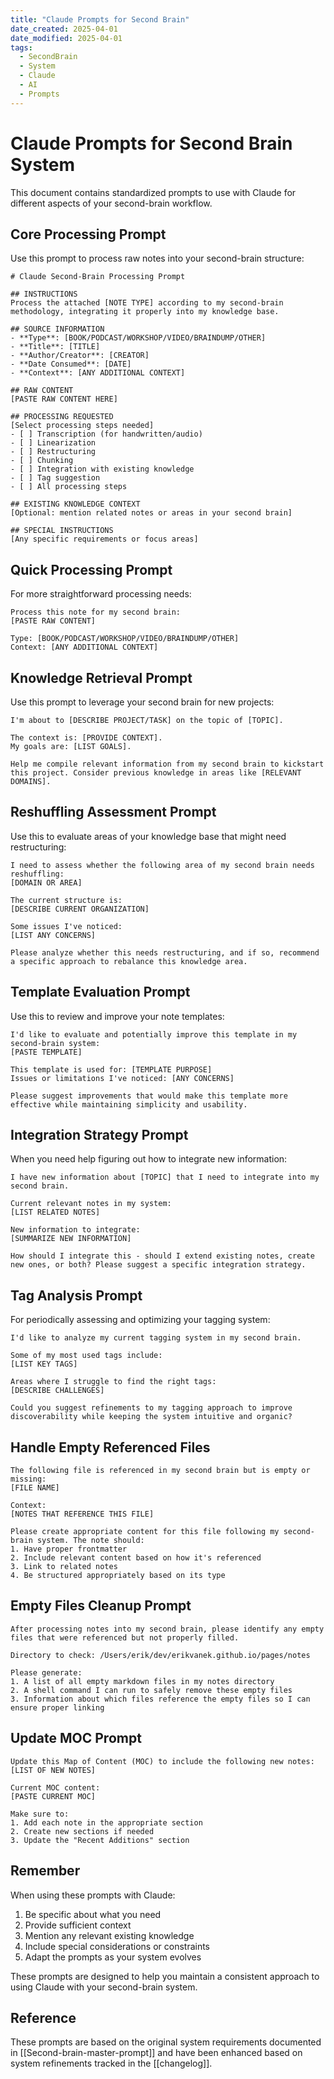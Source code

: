 ```yaml
---
title: "Claude Prompts for Second Brain"
date_created: 2025-04-01
date_modified: 2025-04-01
tags:
  - SecondBrain
  - System
  - Claude
  - AI
  - Prompts
---
```


# Claude Prompts for Second Brain System

This document contains standardized prompts to use with Claude for different aspects of your second-brain workflow.

## Core Processing Prompt

Use this prompt to process raw notes into your second-brain structure:

```
# Claude Second-Brain Processing Prompt

## INSTRUCTIONS
Process the attached [NOTE TYPE] according to my second-brain methodology, integrating it properly into my knowledge base.

## SOURCE INFORMATION
- **Type**: [BOOK/PODCAST/WORKSHOP/VIDEO/BRAINDUMP/OTHER]
- **Title**: [TITLE]
- **Author/Creator**: [CREATOR]
- **Date Consumed**: [DATE]
- **Context**: [ANY ADDITIONAL CONTEXT]

## RAW CONTENT
[PASTE RAW CONTENT HERE]

## PROCESSING REQUESTED
[Select processing steps needed]
- [ ] Transcription (for handwritten/audio)
- [ ] Linearization
- [ ] Restructuring
- [ ] Chunking
- [ ] Integration with existing knowledge
- [ ] Tag suggestion
- [ ] All processing steps

## EXISTING KNOWLEDGE CONTEXT
[Optional: mention related notes or areas in your second brain]

## SPECIAL INSTRUCTIONS
[Any specific requirements or focus areas]
```

## Quick Processing Prompt

For more straightforward processing needs:

```
Process this note for my second brain:
[PASTE RAW CONTENT]

Type: [BOOK/PODCAST/WORKSHOP/VIDEO/BRAINDUMP/OTHER]
Context: [ANY ADDITIONAL CONTEXT]
```

## Knowledge Retrieval Prompt

Use this prompt to leverage your second brain for new projects:

```
I'm about to [DESCRIBE PROJECT/TASK] on the topic of [TOPIC].

The context is: [PROVIDE CONTEXT].
My goals are: [LIST GOALS].

Help me compile relevant information from my second brain to kickstart this project. Consider previous knowledge in areas like [RELEVANT DOMAINS].
```

## Reshuffling Assessment Prompt

Use this to evaluate areas of your knowledge base that might need restructuring:

```
I need to assess whether the following area of my second brain needs reshuffling:
[DOMAIN OR AREA]

The current structure is:
[DESCRIBE CURRENT ORGANIZATION]

Some issues I've noticed:
[LIST ANY CONCERNS]

Please analyze whether this needs restructuring, and if so, recommend a specific approach to rebalance this knowledge area.
```

## Template Evaluation Prompt

Use this to review and improve your note templates:

```
I'd like to evaluate and potentially improve this template in my second-brain system:
[PASTE TEMPLATE]

This template is used for: [TEMPLATE PURPOSE]
Issues or limitations I've noticed: [ANY CONCERNS]

Please suggest improvements that would make this template more effective while maintaining simplicity and usability.
```

## Integration Strategy Prompt

When you need help figuring out how to integrate new information:

```
I have new information about [TOPIC] that I need to integrate into my second brain.

Current relevant notes in my system:
[LIST RELATED NOTES]

New information to integrate:
[SUMMARIZE NEW INFORMATION]

How should I integrate this - should I extend existing notes, create new ones, or both? Please suggest a specific integration strategy.
```

## Tag Analysis Prompt

For periodically assessing and optimizing your tagging system:

```
I'd like to analyze my current tagging system in my second brain.

Some of my most used tags include:
[LIST KEY TAGS]

Areas where I struggle to find the right tags:
[DESCRIBE CHALLENGES]

Could you suggest refinements to my tagging approach to improve discoverability while keeping the system intuitive and organic?
```

## Handle Empty Referenced Files

```
The following file is referenced in my second brain but is empty or missing:
[FILE NAME]

Context:
[NOTES THAT REFERENCE THIS FILE]

Please create appropriate content for this file following my second-brain system. The note should:
1. Have proper frontmatter
2. Include relevant content based on how it's referenced
3. Link to related notes
4. Be structured appropriately based on its type
```

## Empty Files Cleanup Prompt

```
After processing notes into my second brain, please identify any empty files that were referenced but not properly filled.

Directory to check: /Users/erik/dev/erikvanek.github.io/pages/notes

Please generate:
1. A list of all empty markdown files in my notes directory
2. A shell command I can run to safely remove these empty files
3. Information about which files reference the empty files so I can ensure proper linking
```

## Update MOC Prompt

```
Update this Map of Content (MOC) to include the following new notes:
[LIST OF NEW NOTES]

Current MOC content:
[PASTE CURRENT MOC]

Make sure to:
1. Add each note in the appropriate section
2. Create new sections if needed
3. Update the "Recent Additions" section
```

## Remember

When using these prompts with Claude:
1. Be specific about what you need
2. Provide sufficient context
3. Mention any relevant existing knowledge 
4. Include special considerations or constraints
5. Adapt the prompts as your system evolves

These prompts are designed to help you maintain a consistent approach to using Claude with your second-brain system.

## Reference
These prompts are based on the original system requirements documented in [[Second-brain-master-prompt]] and have been enhanced based on system refinements tracked in the [[changelog]].
